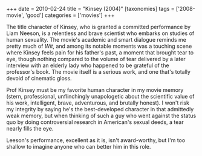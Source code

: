 +++
date = 2010-02-24
title = "Kinsey (2004)"
[taxonomies]
tags = ['2008-movie', 'good']
categories = ['movies']
+++

The title character of Kinsey, who is granted a committed performance by
Liam Neeson, is a relentless and brave scientist who embarks on studies
of human sexuality. The movie's academic and smart dialogue reminds me
pretty much of *Wit*, and among its notable moments was a touching scene
where Kinsey feels pain for his father's past, a moment that brought
tear to eye, though nothing compared to the volume of tear delivered by
a later interview with an elderly lady who happened to be grateful of
the professor's book. The movie itself is a serious work, and one
that's totally devoid of cinematic gloss.

Prof Kinsey must be my favorite human character in my movie memory
(stern, professional, unflinchingly unapologetic about the scientific
value of his work, intelligent, brave, adventurous, and brutally
honest). I won't risk my integrity by saying he's the best-developed
character in that admittedly weak memory, but when thinking of such a
guy who went against the status quo by doing controversial research in
American's sexual deeds, a tear nearly fills the eye.

Leeson's performance, excellent as it is, isn't award-worthy, but I'm
too shallow to imagine anyone who can better him in this role.
